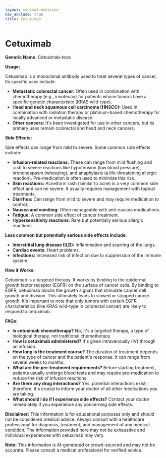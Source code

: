 ```yaml
---
layout: minimal-medicine
nav_exclude: true
title: Cetuximab
---
```


# Cetuximab

**Generic Name:** Cetuximab-tece

**Usage:**

Cetuximab is a monoclonal antibody used to treat several types of cancer.  Its specific uses include:

* **Metastatic colorectal cancer:**  Often used in combination with chemotherapy (e.g., irinotecan) for patients whose tumors have a specific genetic characteristic (KRAS wild-type).
* **Head and neck squamous cell carcinoma (HNSCC):** Used in combination with radiation therapy or platinum-based chemotherapy for locally advanced or metastatic disease.
* **Other cancers:** It's been investigated for use in other cancers, but its primary uses remain colorectal and head and neck cancers.


**Side Effects:**

Side effects can range from mild to severe.  Some common side effects include:

* **Infusion-related reactions:**  These can range from mild flushing and rash to severe reactions like hypotension (low blood pressure), bronchospasm (wheezing), and anaphylaxis (a life-threatening allergic reaction).  Pre-medication is often used to minimize this risk.
* **Skin reactions:**  Acneiform rash (similar to acne) is a very common side effect and can be severe.  It usually requires management with topical treatments.
* **Diarrhea:**  Can range from mild to severe and may require medication to control.
* **Nausea and vomiting:**  Often manageable with anti-nausea medications.
* **Fatigue:**  A common side effect of cancer treatment.
* **Hypersensitivity reactions:** Rare but potentially serious allergic reactions.

**Less common but potentially serious side effects include:**

* **Interstitial lung disease (ILD):**  Inflammation and scarring of the lungs.
* **Cardiac events:**  Heart problems.
* **Infections:**  Increased risk of infection due to suppression of the immune system.

**How it Works:**

Cetuximab is a targeted therapy. It works by binding to the epidermal growth factor receptor (EGFR) on the surface of cancer cells.  By binding to EGFR, cetuximab blocks the growth signals that stimulate cancer cell growth and division.  This ultimately leads to slowed or stopped cancer growth.  It's important to note that only tumors with certain EGFR characteristics (like KRAS wild-type in colorectal cancer) are likely to respond to cetuximab.


**FAQs:**

* **Is cetuximab chemotherapy?** No, it's a targeted therapy, a type of biological therapy, not traditional chemotherapy.
* **How is cetuximab administered?** It's given intravenously (IV) through an infusion.
* **How long is the treatment course?** The duration of treatment depends on the type of cancer and the patient's response.  It can range from several weeks to months.
* **What are the pre-treatment requirements?** Before starting treatment, patients usually undergo blood tests and may require pre-medication to reduce the risk of infusion reactions.
* **Are there any drug interactions?** Yes, potential interactions exist; therefore, it's crucial to inform your doctor of all other medications you are taking.
* **What should I do if I experience side effects?** Contact your doctor immediately if you experience any concerning side effects.


**Disclaimer:** This information is for educational purposes only and should not be considered medical advice.  Always consult with a healthcare professional for diagnosis, treatment, and management of any medical condition.  The information provided here may not be exhaustive and individual experiences with cetuximab may vary.


**Note:** This information is AI-generated or crowd-sourced and may not be accurate. Please consult a medical professional for verified advice.